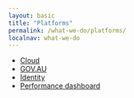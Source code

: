 ```yaml
---
layout: basic
title: "Platforms"
permalink: /what-we-do/platforms/
localnav: what-we-do
---
```


<ul class="list-small">

  <li>
    <a href="/what-we-do/platforms/cloud/">Cloud</a>
  </li>
  <li>
    <a href="/what-we-do/platforms/govau/">GOV.AU</a>
  </li>
  <li>
    <a href="/what-we-do/platforms/identity/">Identity</a>
  </li>
  <li>
    <a href="/what-we-do/platforms/performance/">Performance dashboard</a>
  </li>  

</ul>


